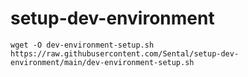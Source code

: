 # setup-dev-environment
```wget -O dev-environment-setup.sh https://raw.githubusercontent.com/Sental/setup-dev-environment/main/dev-environment-setup.sh```
